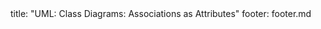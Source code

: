 <frontmatter>
title: "UML: Class Diagrams: Associations as Attributes"
footer: footer.md
</frontmatter>

<include src="navbar.md" boilerplate />

<include src="container-inPage-asFlat.md" boilerplate />